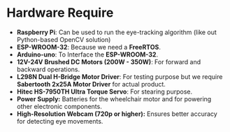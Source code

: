 # Hardware Require
- **Raspberry Pi**: Can be used to run the eye-tracking algorithm (like out Python-based OpenCV solution)
- **ESP-WROOM-32**: Because we need a **FreeRTOS**.
- **Arduino-uno**: To Interface the **ESP-WROOM-32**.
- **12V-24V Brushed DC Motors (200W - 350W)**: For forward and backward operations.
- **L298N Dual H-Bridge Motor Driver**: For testing purpose but we require **Sabertooth 2x25A Motor Driver** for actual product.
- **Hitec HS-7950TH Ultra Torque Servo**: For stearing purpose.
- **Power Supply:** Batteries for the wheelchair motor and for powering other electronic components.
- **High-Resolution Webcam (720p or higher):** Ensures better accuracy for detecting eye movements.
